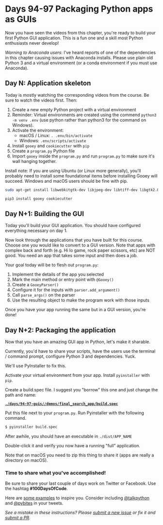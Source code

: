 # Days 94-97 Packaging Python apps as GUIs

Now you have seen the videos from this chapter, you're ready to build your first Python GUI application. This is a fun one and a skill most Python enthusiasts never develop!

*Warning to Anaconda users*: I've heard reports of one of the dependencies in this chapter causing issues with Anaconda installs. Please use plain old Python 3 and a virtual environment (or a conda environment if you must use Anaconda).

## Day N: Application skeleton

Today is mostly watching the corresponding videos from the course. Be sure to watch the videos first. Then:

1. Create a new empty Python project with a virtual environment
2. Reminder: Virtual environments are created using the commend `python3 -m venv .env` (use python rather than python3 for the command on Windows).
3. Activate the environment:
	* macOS / Linux: `. .env/bin/activate`
	* Windows: `.env/scripts/activate`
6. Install `gooey` and `cookiecutter` with `pip`
7. Create a `program.py` Python file
8. Import `gooey` inside the `program.py` and run `program.py` to make sure it's wall hanging together.

Install note: If you are using Ubuntu (or Linux more generally), you'll probably need to install some foundational items before installing Gooey will succeed. Windows and macOS users should be fine with pip.

```bash
sudo apt-get install libwebkitgtk-dev libjpeg-dev libtiff-dev libgtk2.0-dev libsdl1.2-dev freeglut3 freeglut3-dev libnotify-dev libgstreamerd-3-dev

pip3 install gooey cookiecutter
```

## Day N+1: Building the GUI

Today you'll build your GUI application. You should have configured everything necessary on day 1. 

Now look through the applications that you have built for this course. Choose one you would like to convert to a GUI version. Note that apps with complex back and forth (e.g. Hi lo game, rock paper scissors, etc) are NOT good. You need an app that takes some input and then does a job.

Your goal today will be to flesh out `program.py`:

1. Implement the details of the app you selected
2. Mark the main method or entry point with `@Gooey()`
3. Create a `GooeyParser()`
4. Configure it for the inputs with `parser.add_argument()`
5. Call `parse_args()` on the parser
6. Use the resulting object to make the program work with those inputs

Once you have your app running the same but in a GUI version, you're done!

## Day N+2: Packaging the application

Now that you have an amazing GUI app in Python, let's make it sharable. 

Currently, you'd have to share your scripts, have the users use the terminal / command prompt, configure Python 3 and dependencies. Yuck.

We'll use PyInstaller to fix this.

Activate your virtual environment from your app. Install `pyinstaller` with `pip`.

Create a build.spec file. I suggest you "borrow" this one and just change the path and name:

[**`./days/94-97-guis//demos/final_search_app/build.spec`**](days/94-97-guis/demos/final_search_app/build.spec)

Put this file next to your `program.py`. Run Pyinstaller with the following command.

```bash
$ pyinstaller build.spec
```

After awhile, you should have an executable in `./dist/APP_NAME`

Double-click it and verify you now have a running "full" application. 

Note that on macOS you need to zip this thing to share it (apps are really a directory on macOS).

### Time to share what you've accomplished!

Be sure to share your last couple of days work on Twitter or Facebook. Use the hashtag **#100DaysOfCode**. 

Here are [some examples](https://twitter.com/search?q=%23100DaysOfCode) to inspire you. Consider including [@talkpython](https://twitter.com/talkpython) and [@pybites](https://twitter.com/pybites) in your tweets.

*See a mistake in these instructions? Please [submit a new issue](https://github.com/talkpython/100daysofcode-with-python-course/issues) or fix it and [submit a PR](https://github.com/talkpython/100daysofcode-with-python-course/pulls).*
